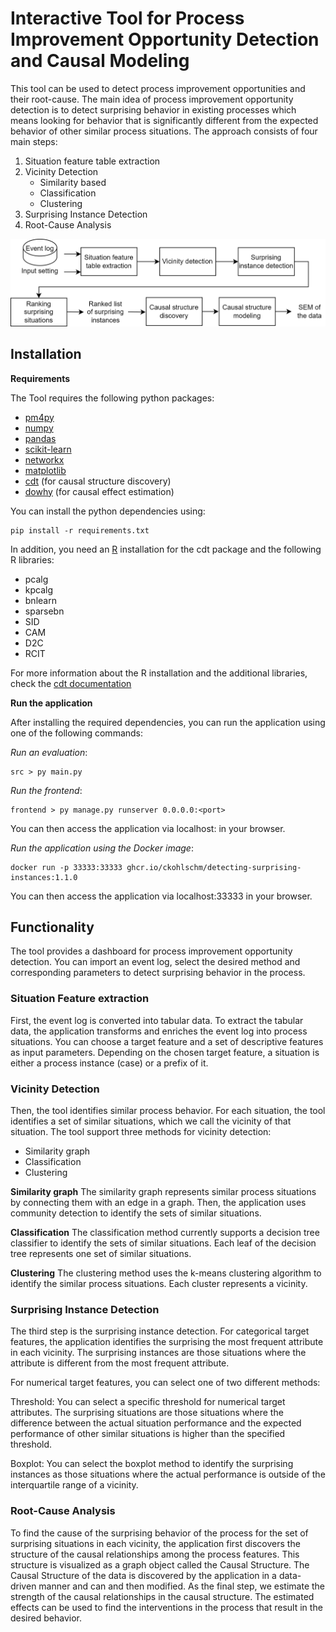 # Interactive Tool for Process Improvement Opportunity Detection and Causal Modeling

This tool can be used to detect process improvement opportunities and their root-cause.
The main idea of process improvement opportunity detection is to detect surprising behavior in existing processes 
which means looking for behavior that is significantly different from the expected behavior of other similar process situations.
The approach consists of four main steps:

1. Situation feature table extraction
2. Vicinity Detection
    - Similarity based
    - Classification
    - Clustering
3. Surprising Instance Detection
4. Root-Cause Analysis

![approach_overview](docs/images/approach_overview.png "Approach overview")

## Installation

**Requirements**

The Tool requires the following python packages:

- [pm4py](https://pm4py.fit.fraunhofer.de/)
- [numpy](https://numpy.org/)
- [pandas](https://pandas.pydata.org/)
- [scikit-learn](https://scikit-learn.org/)
- [networkx](https://networkx.org/)
- [matplotlib](https://matplotlib.org/)
- [cdt](https://github.com/FenTechSolutions/CausalDiscoveryToolbox/) (for causal structure discovery)
- [dowhy](https://github.com/py-why/dowhy/) (for causal effect estimation)

You can install the python dependencies using:

```
pip install -r requirements.txt
```

In addition, you need an [R](https://r-project.org/) installation for the cdt package and the following R libraries:
- pcalg
- kpcalg
- bnlearn
- sparsebn
- SID
- CAM
- D2C
- RCIT

For more information about the R installation and the additional libraries, check the [cdt documentation](https://github.com/FenTechSolutions/CausalDiscoveryToolbox)

**Run the application**

After installing the required dependencies, you can run the application using one of the following commands: 

*Run an evaluation*:
```
src > py main.py
```

*Run the frontend*:
```
frontend > py manage.py runserver 0.0.0.0:<port>
```

You can then access the application via localhost:<port> in your browser.

*Run the application using the Docker image*:
```
docker run -p 33333:33333 ghcr.io/ckohlschm/detecting-surprising-instances:1.1.0
```

You can then access the application via localhost:33333 in your browser.

## Functionality

The tool provides a dashboard for process improvement opportunity detection. You can import an event log, select the desired method and corresponding parameters
to detect surprising behavior in the process.

### Situation Feature extraction
First, the event log is converted into tabular data. To extract the tabular data, the application transforms and enriches the event log into process situations. 
You can choose a target feature and a set of descriptive features as input parameters. Depending on the chosen target feature, a situation is either
a process instance (case) or a prefix of it.

### Vicinity Detection
Then, the tool identifies similar process behavior. For each situation, the tool identifies a set of similar situations, which we call the vicinity of that
situation. The tool support three methods for vicinity detection:

- Similarity graph
- Classification
- Clustering

**Similarity graph**
The similarity graph represents similar process situations by connecting them with an edge in a graph. Then, the application uses community detection 
to identify the sets of similar situations.

**Classification**
The classification method currently supports a decision tree classifier to identify the sets of similar situations. Each leaf of the decision tree
represents one set of similar situations. 

**Clustering**
The clustering method uses the k-means clustering algorithm to identify the similar process situations. Each cluster represents a vicinity.

### Surprising Instance Detection
The third step is the surprising instance detection. For categorical target features, the application identifies the surprising the most frequent attribute in each vicinity. The surprising instances are those situations where the attribute is different from the most frequent attribute.

For numerical target features, you can select one of two different methods:

Threshold:
You can select a specific threshold for numerical target attributes. The surprising situations are those situations where the difference between the 
actual situation performance and the expected performance of other similar situations is higher than the specified threshold.

Boxplot:
You can select the boxplot method to identify the surprising instances as those situations where the actual performance is outside of the
interquartile range of a vicinity.

### Root-Cause Analysis
To find the cause of the surprising behavior of the process for the set of surprising situations in each vicinity, the application first discovers the
structure of the causal relationships among the process features. This structure is visualized as a graph object called the Causal Structure.
The Causal Structure of the data is discovered by the application in a data-driven manner and can and then modified. As the final step, we estimate
the strength of the causal relationships in the causal structure. The estimated effects can be used to find the interventions in the process that result
in the desired behavior.
